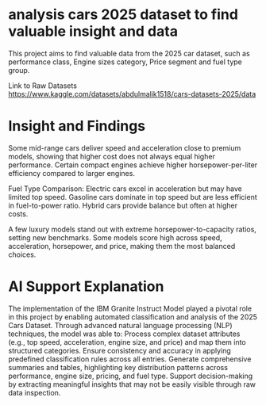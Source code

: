 # analysis cars 2025 dataset to find valuable insight and data
This project aims to find valuable data from the 2025 car dataset, such as performance class, Engine sizes category, Price segment and fuel type group.

Link to Raw Datasets https://www.kaggle.com/datasets/abdulmalik1518/cars-datasets-2025/data

# Insight and Findings
Some mid-range cars deliver speed and acceleration close to premium models, showing that higher cost does not always equal higher performance.
Certain compact engines achieve higher horsepower-per-liter efficiency compared to larger engines.

Fuel Type Comparison:
Electric cars excel in acceleration but may have limited top speed.
Gasoline cars dominate in top speed but are less efficient in fuel-to-power ratio.
Hybrid cars provide balance but often at higher costs.

A few luxury models stand out with extreme horsepower-to-capacity ratios, setting new benchmarks.
Some models score high across speed, acceleration, horsepower, and price, making them the most balanced choices.

# AI Support Explanation
The implementation of the IBM Granite Instruct Model played a pivotal role in this project by enabling automated classification and analysis of the 2025 Cars Dataset. Through advanced natural language processing (NLP) techniques, the model was able to:
Process complex dataset attributes (e.g., top speed, acceleration, engine size, and price) and map them into structured categories.
Ensure consistency and accuracy in applying predefined classification rules across all entries.
Generate comprehensive summaries and tables, highlighting key distribution patterns across performance, engine size, pricing, and fuel type.
Support decision-making by extracting meaningful insights that may not be easily visible through raw data inspection.


